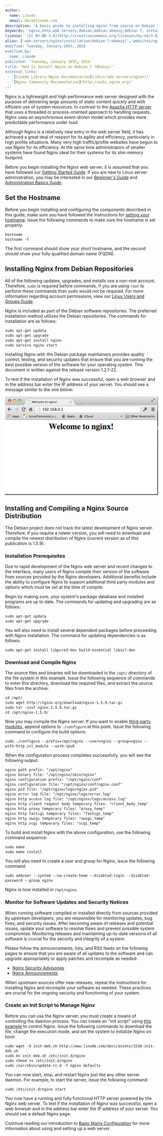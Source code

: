 ```yaml
---
author:
  name: Linode
  email: docs@linode.com
description: 'A basic guide to installing nginx from source on Debian 7 (Wheezy)'
keywords: 'nginx,http,web servers,debian,debian wheezy,debian 7, install nginx on debian 7, install nginx'
license: '[CC BY-ND 3.0](http://creativecommons.org/licenses/by-nd/3.0/us/)'
alias: ['web-servers/nginx/installation/debian-7-wheezy/','websites/nginx/basic-nginx-installation/','websites/nginx/websites-with-nginx-on-debian-7-wheezy/','websites/nginx/websites-with-nginx-on-debian-7-wheezy/index.cfm/]
modified: Tuesday, January 28th, 2014
modified_by:
  name: Linode
published: 'Tuesday, January 28th, 2014'
title: 'How to Install Nginx on Debian 7 (Wheezy)'
external_links:
 - '[Linode Library Nginx Documentation](/docs/web-servers/nginx/)'
 - '[Nginx Community Documentation](http://wiki.nginx.org)'
---
```


Nginx is a lightweight and high performance web server designed with the purpose of delivering large amounts of static content quickly and with efficient use of system resources. In contrast to the [Apache HTTP server](/docs/web-servers/apache/) that uses a threaded or process-oriented approach to handling requests, Nginx uses an asynchronous event-driven model which provides more predictable performance under load.

Although Nginx is a relatively new entry in the web server field, it has achieved a great deal of respect for its agility and efficiency, particularly in high profile situations. Many very high traffic/profile websites have begun to use Nginx for its efficiency. At the same time administrators of smaller systems have found Nginx ideal for their systems for its slim memory footprint.

Before you begin installing the Nginx web server, it is assumed that you have followed our [Getting Started Guide](/docs/getting-started/). If you are new to Linux server administration, you may be interested in our [Beginner's Guide](/docs/beginners-guide/) and [Administration Basics Guide](/docs/using-linux/administration-basics).

## Set the Hostname

Before you begin installing and configuring the components described in this guide, make sure you have followed the instructions for [setting your hostname](/docs/getting-started#sph_set-the-hostname). Issue the following commands to make sure the hostname is set properly:

    hostname
    hostname -f

The first command should show your short hostname, and the second should show your fully qualified domain name (FQDN).

## Installing Nginx from Debian Repositories

All of the following updates, upgrades, and installs use a non-root account. Therefore, `sudo` is required before commands, if you are using `root` to perform these commands than sudo would not be required. For more information regarding account permissions, view our [Linux Users and Groups Guide](/docs/tools-reference/linux-users-and-groups/).

Nginx is included as part of the Debian software repositories. The preferred installation method utilizes the Debian repositories. The commands for installation are as follows:

    sudo apt-get update
    sudo apt-get upgrade
    sudo apt-get install nginx
    sudo service nginx start

Installing Nginx with the Debian package maintainers provides quality control, testing, and security updates that ensure that you are running the best possible version of the software for your operating system. This document is written against the release version 1.2.1-22.

To test if the installation of Nginx was successful, open a web browser and in the address bar enter the IP address of your server. You should see a message similar to the one below:

![Nginx test page.](/docs/assets/1536-nginx-test.png)

## Installing and Compiling a Nginx Source Distribution

The Debian project does not track the latest development of Nginx server. Therefore, if you require a newer version, you will need to download and compile the newest distribution of Nginx (current version as of this publication is 1.5.9).

### Installation Prerequisites

Due to rapid development of the Nginx web server and recent changes to the interface, many users of Nginx compile their version of the software from sources provided by the Nginx developers. Additional benefits include the ability to configure Nginx to support additional third party modules and options which must be set at the time of compile.

Begin by making sure, your system's package database and installed programs are up to date. The commands for updating and upgrading are as follows:

    sudo apt-get update
    sudo apt-get upgrade

You will also need to install several dependent packages before proceeding with Nginx installation. The command for updating dependencies is as follows:

    sudo apt-get install libpcre3-dev build-essential libssl-dev

### Download and Compile Nginx

The source files and binaries will be downloaded in the `/opt/` directory of the file system in this example. Issue the following sequence of commands to enter this directory, download the required files, and extract the source files from the archive:

    cd /opt/
    sudo wget http://nginx.org/download/nginx-1.5.9.tar.gz
    sudo tar -zxvf nginx-1.5.9.tar.gz
    cd /opt/nginx-1.5.9/

Now you may compile the Nginx server. If you want to enable [third-party modules](http://wiki.nginx.org/Nginx3rdPartyModules), append options to `./configure` at this point. Issue the following command to configure the build options:

    sudo ./configure --prefix=/opt/nginx --user=nginx --group=nginx --with-http_ssl_module --with-ipv6

When the configuration process completes successfully, you will see the following output:

    nginx path prefix: "/opt/nginx"
    nginx binary file: "/opt/nginx/sbin/nginx"
    nginx configuration prefix: "/opt/nginx/conf"
    nginx configuration file: "/opt/nginx/conf/nginx.conf"
    nginx pid file: "/opt/nginx/logs/nginx.pid"
    nginx error log file: "/opt/nginx/logs/error.log"
    nginx http access log file: "/opt/nginx/logs/access.log"
    nginx http client request body temporary files: "client_body_temp"
    nginx http proxy temporary files: "proxy_temp"
    nginx http fastcgi temporary files: "fastcgi_temp"
    nginx http uwsgi temporary files: "uwsgi_temp"
    nginx http scgi temporary files: "scgi_temp"

To build and install Nginx with the above configuration, use the following command sequence:

    sudo make
    sudo make install

You will also need to create a user and group for Nginx, issue the following command:

    sudo adduser --system --no-create-home --disabled-login --disabled-password --group nginx 

Nginx is now installed in `/opt/nginx`.

### Monitor for Software Updates and Security Notices

When running software compiled or installed directly from sources provided by upstream developers, you are responsible for monitoring updates, bug fixes, and security issues. After becoming aware of releases and potential issues, update your software to resolve flaws and prevent possible system compromise. Monitoring releases and maintaining up-to-date versions of all software is crucial for the security and integrity of a system.

Please follow the announcements, lists, and RSS feeds on the following pages to ensure that you are aware of all updates to the software and can upgrade appropriately or apply patches and recompile as needed:

-   [Nginx Security Advisories](http://nginx.org/en/security_advisories.html)
-   [Nginx Announcements](http://nginx.org/)

When upstream sources offer new releases, repeat the instructions for installing Nginx and recompile your software as needed. These practices are crucial for the ongoing security and functioning of your system.

### Create an Init Script to Manage Nginx

Before you can use the Nginx server, you must create a means of controlling the daemon process. You can create an "init script" using [this example](/docs/assets/1538-init-deb.sh) to control Nginx. Issue the following commands to download the file, change the execution mode, and set the system to initialize Nginx on boot:

    sudo wget -O init-deb.sh http://www.linode.com/docs/assets/1538-init-deb.sh
    sudo mv init-deb.sh /etc/init.d/nginx
    sudo chmod +x /etc/init.d/nginx
    sudo /usr/sbin/update-rc.d -f nginx defaults 

You can now start, stop, and restart Nginx just like any other server daemon. For example, to start the server, issue the following command:

    sudo /etc/init.d/nginx start

You now have a running and fully functional HTTP server powered by the Nginx web server. To test if the installation of Nginx was successful, open a web browser and in the address bar enter the IP address of your server. You should see a default Nginx page.

Continue reading our introduction to [Basic Nginx Configuration](/docs/websites/nginx/basic-nginx-configuration) for more information about using and setting up a web server.